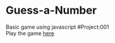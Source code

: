 # Guess-a-Number
Basic game using javascript #Project:001
<br/>
Play the game [here](https://jyotikumari2.github.io/Guess-a-Number/)
